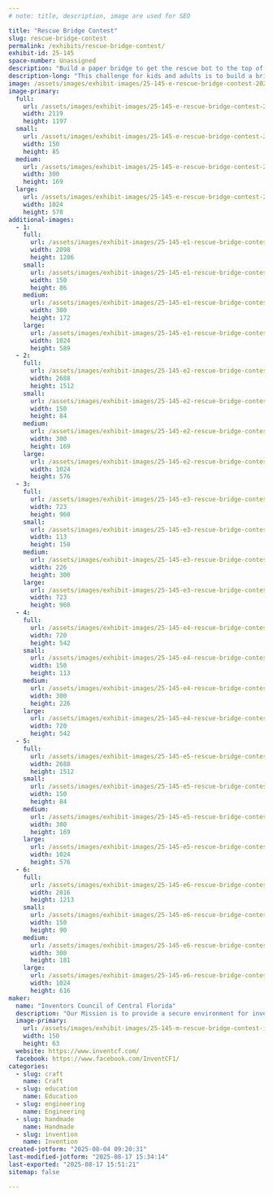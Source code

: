 ```yaml
---
# note: title, description, image are used for SEO

title: "Rescue Bridge Contest"
slug: rescue-bridge-contest
permalink: /exhibits/rescue-bridge-contest/
exhibit-id: 25-145
space-number: Unassigned
description: "Build a paper bridge to get the rescue bot to the top of the burning building."
description-long: "This challenge for kids and adults is to build a bridge from the available supplies of paper and tape that will support the 3-pound rescue bot. Time is of the essence since the building is on fire. Builders will be rewarded with a wearable button they make themselves. There is a $2 charge for supplies."
image: /assets/images/exhibit-images/25-145-e-rescue-bridge-contest-20250215-iccf-spark-bridge-29-300x169.png
image-primary: 
  full:
    url: /assets/images/exhibit-images/25-145-e-rescue-bridge-contest-20250215-iccf-spark-bridge-29-full.png
    width: 2119
    height: 1197
  small:
    url: /assets/images/exhibit-images/25-145-e-rescue-bridge-contest-20250215-iccf-spark-bridge-29-150x85.png
    width: 150
    height: 85
  medium:
    url: /assets/images/exhibit-images/25-145-e-rescue-bridge-contest-20250215-iccf-spark-bridge-29-300x169.png
    width: 300
    height: 169
  large:
    url: /assets/images/exhibit-images/25-145-e-rescue-bridge-contest-20250215-iccf-spark-bridge-29-1024x578.png
    width: 1024
    height: 578
additional-images: 
  - 1:
    full:
      url: /assets/images/exhibit-images/25-145-e1-rescue-bridge-contest-20250215-iccf-spark-bridge-30-full.png
      width: 2098
      height: 1206
    small:
      url: /assets/images/exhibit-images/25-145-e1-rescue-bridge-contest-20250215-iccf-spark-bridge-30-150x86.png
      width: 150
      height: 86
    medium:
      url: /assets/images/exhibit-images/25-145-e1-rescue-bridge-contest-20250215-iccf-spark-bridge-30-300x172.png
      width: 300
      height: 172
    large:
      url: /assets/images/exhibit-images/25-145-e1-rescue-bridge-contest-20250215-iccf-spark-bridge-30-1024x589.png
      width: 1024
      height: 589
  - 2:
    full:
      url: /assets/images/exhibit-images/25-145-e2-rescue-bridge-contest-20250215-iccf-spark-bridge-17-full.jpg
      width: 2688
      height: 1512
    small:
      url: /assets/images/exhibit-images/25-145-e2-rescue-bridge-contest-20250215-iccf-spark-bridge-17-150x84.jpg
      width: 150
      height: 84
    medium:
      url: /assets/images/exhibit-images/25-145-e2-rescue-bridge-contest-20250215-iccf-spark-bridge-17-300x169.jpg
      width: 300
      height: 169
    large:
      url: /assets/images/exhibit-images/25-145-e2-rescue-bridge-contest-20250215-iccf-spark-bridge-17-1024x576.jpg
      width: 1024
      height: 576
  - 3:
    full:
      url: /assets/images/exhibit-images/25-145-e3-rescue-bridge-contest-pxl-20250804-141557593-960-full.jpg
      width: 723
      height: 960
    small:
      url: /assets/images/exhibit-images/25-145-e3-rescue-bridge-contest-pxl-20250804-141557593-960-113x150.jpg
      width: 113
      height: 150
    medium:
      url: /assets/images/exhibit-images/25-145-e3-rescue-bridge-contest-pxl-20250804-141557593-960-226x300.jpg
      width: 226
      height: 300
    large:
      url: /assets/images/exhibit-images/25-145-e3-rescue-bridge-contest-pxl-20250804-141557593-960-723x960.jpg
      width: 723
      height: 960
  - 4:
    full:
      url: /assets/images/exhibit-images/25-145-e4-rescue-bridge-contest-pxl-20250215-160159086-mp-720-full.jpg
      width: 720
      height: 542
    small:
      url: /assets/images/exhibit-images/25-145-e4-rescue-bridge-contest-pxl-20250215-160159086-mp-720-150x113.jpg
      width: 150
      height: 113
    medium:
      url: /assets/images/exhibit-images/25-145-e4-rescue-bridge-contest-pxl-20250215-160159086-mp-720-300x226.jpg
      width: 300
      height: 226
    large:
      url: /assets/images/exhibit-images/25-145-e4-rescue-bridge-contest-pxl-20250215-160159086-mp-720-720x542.jpg
      width: 720
      height: 542
  - 5:
    full:
      url: /assets/images/exhibit-images/25-145-e5-rescue-bridge-contest-20250215-iccf-spark-bridge-11-full.jpg
      width: 2688
      height: 1512
    small:
      url: /assets/images/exhibit-images/25-145-e5-rescue-bridge-contest-20250215-iccf-spark-bridge-11-150x84.jpg
      width: 150
      height: 84
    medium:
      url: /assets/images/exhibit-images/25-145-e5-rescue-bridge-contest-20250215-iccf-spark-bridge-11-300x169.jpg
      width: 300
      height: 169
    large:
      url: /assets/images/exhibit-images/25-145-e5-rescue-bridge-contest-20250215-iccf-spark-bridge-11-1024x576.jpg
      width: 1024
      height: 576
  - 6:
    full:
      url: /assets/images/exhibit-images/25-145-e6-rescue-bridge-contest-20250215-iccf-spark-bridge-28-full.png
      width: 2016
      height: 1213
    small:
      url: /assets/images/exhibit-images/25-145-e6-rescue-bridge-contest-20250215-iccf-spark-bridge-28-150x90.png
      width: 150
      height: 90
    medium:
      url: /assets/images/exhibit-images/25-145-e6-rescue-bridge-contest-20250215-iccf-spark-bridge-28-300x181.png
      width: 300
      height: 181
    large:
      url: /assets/images/exhibit-images/25-145-e6-rescue-bridge-contest-20250215-iccf-spark-bridge-28-1024x616.png
      width: 1024
      height: 616
maker: 
  name: "Inventors Council of Central Florida"
  description: "Our Mission is to provide a secure environment for inventors to submit their ideas for critical peer review and to nurture our members by providing guidance in making ideas profitable. ICCF is a 501(c)(3) which makes your donations deductable."
  image-primary:
    url: /assets/images/exhibit-images/25-145-m-rescue-bridge-contest-iccf-logo-w-bulb-blue-white-150x63.png
    width: 150
    height: 63
  website: https://www.inventcf.com/
  facebook: https://www.facebook.com/InventCF1/
categories: 
  - slug: craft
    name: Craft
  - slug: education
    name: Education
  - slug: engineering
    name: Engineering
  - slug: handmade
    name: Handmade
  - slug: invention
    name: Invention
created-jotform: "2025-08-04 09:20:31"
last-modified-jotform: "2025-08-17 15:34:14"
last-exported: "2025-08-17 15:51:21"
sitemap: false

---
```

